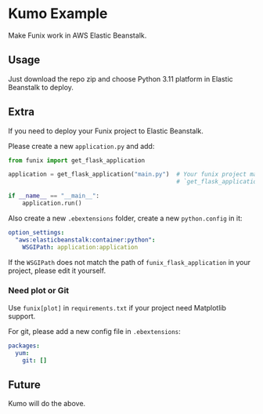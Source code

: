 # Kumo Example

Make Funix work in AWS Elastic Beanstalk.

## Usage

Just download the repo zip and choose Python 3.11 platform in Elastic Beanstalk to deploy.

## Extra

If you need to deploy your Funix project to Elastic Beanstalk.

Please create a new `application.py` and add:

```python
from funix import get_flask_application

application = get_flask_application("main.py")  # Your funix project main file, and you can add start arguments in
                                                # `get_flask_application` like `funix.run`

if __name__ == "__main__":
    application.run()
```

Also create a new `.ebextensions` folder, create a new `python.config` in it:

```yaml
option_settings:
  "aws:elasticbeanstalk:container:python":
    WSGIPath: application:application
```

If the `WSGIPath` does not match the path of `funix_flask_application` in your project, please edit it yourself.

### Need plot or Git

Use `funix[plot]` in `requirements.txt` if your project need Matplotlib support.

For git, please add a new config file in `.ebextensions`:

```yaml
packages:
  yum:
    git: []
```

## Future

Kumo will do the above.
